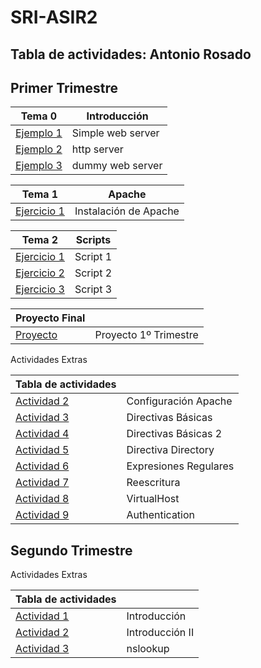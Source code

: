 # SRI-ASIR2
## Tabla de actividades: Antonio Rosado

## Primer Trimestre

| Tema 0  | Introducción |
| ------------- | ------------- |
| [Ejemplo 1](Tema0/Ejemplo1.md)  | Simple web server |
| [Ejemplo 2](Tema0/Ejemplo2.md)  | http server |
| [Ejemplo 3](Tema0/Ejemplo3.md)  | dummy web server |

| Tema 1  | Apache |
| ------------- | ------------- |
| [Ejercicio 1](Tema0/Ejercicio1.md)  | Instalación de Apache |

| Tema 2  | Scripts |
| ------------- | ------------- |
| [Ejercicio 1](Tema0/script1.md)  | Script 1 |
| [Ejercicio 2](Tema0/script2.md)  | Script 2 |
| [Ejercicio 3](Tema0/script3.md)  | Script 3 |

| Proyecto Final  | |
| ------------- | ------------- |
| [Proyecto](Tema0/Proyecto.md)  | Proyecto 1º Trimestre  |

Actividades Extras 

| Tabla de actividades  | |
| ------------- | ------------- |
| [Actividad 2](Tema0/Actividad2.md)  | Configuración Apache |
| [Actividad 3](Tema0/Actividad3.md)  | Directivas Básicas  |
| [Actividad 4](Tema0/Actividad4.md)  | Directivas Básicas 2  |
| [Actividad 5](Tema0/Actividad5.md)  | Directiva Directory  |
| [Actividad 6](Tema0/Actividad6.md)  | Expresiones Regulares  |
| [Actividad 7](Tema0/Actividad7.md)  | Reescritura  |
| [Actividad 8](Tema0/Actividad8.md)  | VirtualHost  |
| [Actividad 9](Tema0/Actividad9.md)  | Authentication  |


## Segundo Trimestre

Actividades Extras 

| Tabla de actividades  | |
| ------------- | ------------- |
| [Actividad 1](Tema0/Actividad2.md)  |  Introducción |
| [Actividad 2](Tema0/Actividad3.md)  | Introducción II  |
| [Actividad 3](Tema0/Actividad4.md)  | nslookup  |

